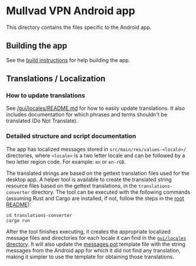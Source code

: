 # Mullvad VPN Android app

This directory contains the files specific to the Android app.

## Building the app

See the [build instructions](BuildInstructions.md) for help building the app.

## Translations / Localization

### How to update translations

See [/gui/locales/README.md][gui-locales-readme] for how to easily update translations. It also
includes documentation for which phrases and terms shouldn't be translated (Do Not Translate).

### Detailed structure and script documentation

The app has localized messages stored in `src/main/res/values-<locale>/` directories, where
`<locale>` is a two letter locale and can be followed by a two letter region code. For example: `en`
or `en-rGB`.

The translated strings are based on the gettext translation files used for the desktop app. A helper
tool is available to create the translated string resource files based on the gettext translations,
in the `translations-converter` directory. The tool can be executed with the following commands
(assuming Rust and Cargo are installed, if not, follow the steps in the [root README][root-readme]):

```
cd translations-converter
cargo run
```

After the tool finishes executing, it creates the appropriate localized message files and
directories for each locale it can find in the [`gui/locales` directory][gui-locales]. It will also
update the [messages.pot] template file with the string messages from the Android app for which it
did not find any translation, making it simpler to use the template for obtaining those
translations.

[root-readme]: ../README.md
[gui-locales-readme]: ../gui/locales/README.md
[gui-locales]: ../gui/locales/
[messages.pot]: ../gui/locales/messages.pot
